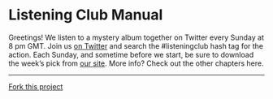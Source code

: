 # Listening Club Manual

Greetings! We listen to a mystery album together on Twitter every Sunday at 8 pm GMT. Join us [on Twitter](https://twitter.com/listeningclub) and search the #listeningclub hash tag for the action.
Each Sunday, and sometime before we start, be sure to download the week’s pick from [our site](https://thelistenclub.blogspot.com).
More info? Check out the other chapters here.




----

[Fork this project](https://github.com/murrayjason/lc-howto)